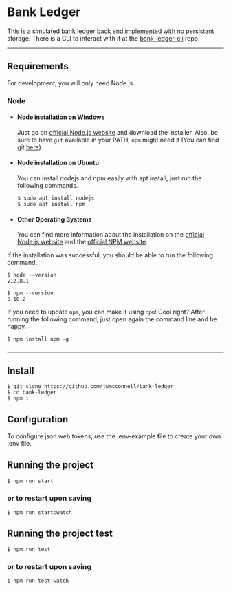# Bank Ledger

This is a simulated bank ledger back end implemented with no persistant storage. There is a CLI to interact with it at the [bank-ledger-cli](https://github.com/jwmcconnell/bank-ledger-cli/) repo.

---
## Requirements

For development, you will only need Node.js.

### Node
- #### Node installation on Windows

  Just go on [official Node.js website](https://nodejs.org/) and download the installer.
Also, be sure to have `git` available in your PATH, `npm` might need it (You can find git [here](https://git-scm.com/)).

- #### Node installation on Ubuntu

  You can install nodejs and npm easily with apt install, just run the following commands.

      $ sudo apt install nodejs
      $ sudo apt install npm

- #### Other Operating Systems
  You can find more information about the installation on the [official Node.js website](https://nodejs.org/) and the [official NPM website](https://npmjs.org/).

If the installation was successful, you should be able to run the following command.

    $ node --version
    v12.8.1

    $ npm --version
    6.10.2

If you need to update `npm`, you can make it using `npm`! Cool right? After running the following command, just open again the command line and be happy.

    $ npm install npm -g

###

---

## Install

    $ git clone https://github.com/jwmcconnell/bank-ledger
    $ cd bank-ledger
    $ npm i

## Configuration

To configure json web tokens, use the .env-example file to create your own .env file.

## Running the project

    $ npm run start

### or to restart upon saving

    $ npm run start:watch

## Running the project test

    $ npm run test

### or to restart upon saving

    $ npm run test:watch
